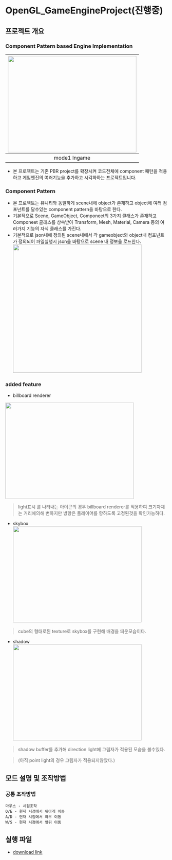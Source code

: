 # OpenGL_GameEngineProject(진행중)

## 프로젝트 개요

### **Component Pattern based Engine Implementation**
|<img src="https://github.com/user-attachments/assets/c7b163e8-78bb-458e-98b3-e4e23449ced5" alt="" width="400" height="300" style="margin:0; padding:0;">|
|:-----------------:|
|mode1 Ingame|

- 본 프로젝트는 기존 PBR project를 확장시켜 코드전체에 component 패턴을 적용하고 게임엔진의 여러기능을 추가하고 시각화하는 프로젝트입니다.

### **Component Pattern**
- 본 프로젝트는 유니티와 동일하게 scene내에 object가 존재하고 object에 여러 컴포넌트를 달수있는 component pattern을 바탕으로 한다.
- 기본적으로 Scene, GameObject, Componeet의 3가지 클래스가 존재하고 Componeet 클래스를 상속받아 Transform, Mesh, Material, Camera 등의 여러가지 기능의 자식 클래스를 가진다.
- 기본적으로 json내에 정의된 scene내에서 각 gameobject와 object내 컴포넌트가 정의되어 파일실행시 json을 바탕으로 scene 내 정보을 로드한다. <br>
<img src="https://github.com/user-attachments/assets/a335eed7-b326-4f36-8b8d-ff3ce038499a" alt="" width="400" height="400" style="margin:0; padding:0;"> <br>

### **added feature**
- billboard renderer <br>

<img src="https://github.com/user-attachments/assets/c7b163e8-78bb-458e-98b3-e4e23449ced5" alt="" width="400" height="300" style="margin:0; padding:0;"> <br>
> light표시 를 나타내는 아이콘의 경우 billboard renderer를 적용하여 크기자체는 거리에의해 변하지만 방향은 플레이어를 향하도록 고정된것을 확인가능하다. 
- skybox <br>
<img src="https://github.com/user-attachments/assets/6e67e8c9-ce55-4727-9c91-cabad434f34a" alt="" width="400" height="300" style="margin:0; padding:0;"> <br>
> cube의 형태로된 texture로 skybox를 구현해 배경을 띄운모습이다.

- shadow <br>
<img src="https://github.com/user-attachments/assets/bbeeef47-4112-4fb2-b682-554ebf0a7896" alt="" width="400" height="300" style="margin:0; padding:0;"> <br>
> shadow buffer를 추가해 direction light에 그림자가 적용된 모습을 볼수있다.

> (아직 point light의 경우 그림자가 적용되지않았다.)

## 모드 설명 및 조작방법
### 공통 조작방법
    마우스 - 시점조작
    Q/E - 현재 시점에서 위아래 이동
    A/D - 현재 시점에서 좌우 이동
    W/S - 현재 시점에서 앞뒤 이동


## 실행 파일


- [download link](https://github.com/enopid/OpenGL_GameEngineProject/releases/download/refactoring_gameengine/preject3.zip) 
